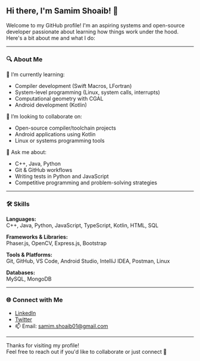 ## Hi there, I'm Samim Shoaib! 👋  
Welcome to my GitHub profile! I'm an aspiring systems and open-source developer passionate about learning how things work under the hood. Here's a bit about me and what I do:

---

### 🔍 About Me
🌱 I’m currently learning:
- Compiler development (Swift Macros, LFortran)
- System-level programming (Linux, system calls, interrupts)
- Computational geometry with CGAL
- Android development (Kotlin)

👯 I’m looking to collaborate on:
- Open-source compiler/toolchain projects  
- Android applications using Kotlin  
- Linux or systems programming tools  

💬 Ask me about:
- C++, Java, Python  
- Git & GitHub workflows  
- Writing tests in Python and JavaScript  
- Competitive programming and problem-solving strategies

---

### 🛠 Skills

**Languages:**  
C++, Java, Python, JavaScript, TypeScript, Kotlin, HTML, SQL

**Frameworks & Libraries:**  
Phaser.js, OpenCV, Express.js, Bootstrap

**Tools & Platforms:**  
Git, GitHub, VS Code, Android Studio, IntelliJ IDEA, Postman, Linux

**Databases:**  
MySQL, MongoDB

---

### 🌐 Connect with Me

- [LinkedIn](https://www.linkedin.com/in/your-link)  
- [Twitter](https://twitter.com/your-handle)  
- 📫 Email: samim.shoaib01@gmail.com  

---

Thanks for visiting my profile!  
Feel free to reach out if you'd like to collaborate or just connect 🚀
